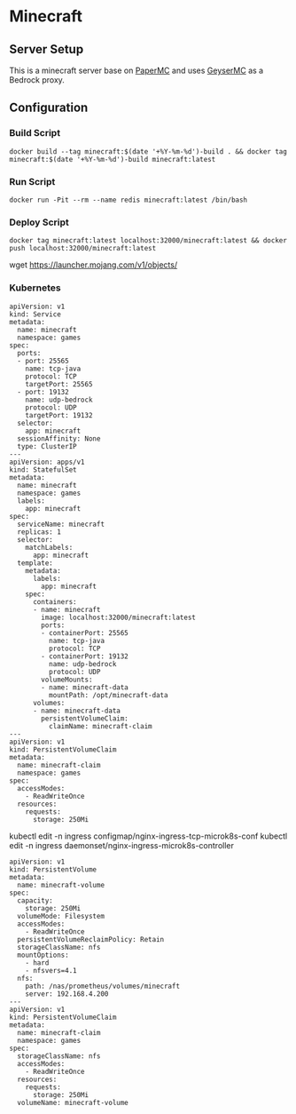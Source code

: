 # Minecraft

## Server Setup

This is a minecraft server base on [PaperMC](https://papermc.io) and uses [GeyserMC](https://geysermc.org) as a Bedrock proxy. 


## Configuration


### Build Script
```docker build --tag minecraft:$(date '+%Y-%m-%d')-build . && docker tag minecraft:$(date '+%Y-%m-%d')-build minecraft:latest```

### Run Script
```docker run -Pit --rm --name redis minecraft:latest /bin/bash```

### Deploy Script
```docker tag minecraft:latest localhost:32000/minecraft:latest && docker push localhost:32000/minecraft:latest```


wget https://launcher.mojang.com/v1/objects/

### Kubernetes
```
apiVersion: v1
kind: Service
metadata:
  name: minecraft
  namespace: games
spec:
  ports:
  - port: 25565
    name: tcp-java
    protocol: TCP
    targetPort: 25565
  - port: 19132
    name: udp-bedrock
    protocol: UDP
    targetPort: 19132
  selector:
    app: minecraft
  sessionAffinity: None
  type: ClusterIP
---
apiVersion: apps/v1
kind: StatefulSet
metadata:
  name: minecraft
  namespace: games
  labels:
    app: minecraft
spec:
  serviceName: minecraft
  replicas: 1
  selector:
    matchLabels:
      app: minecraft
  template:
    metadata:
      labels:
        app: minecraft
    spec:
      containers:
      - name: minecraft
        image: localhost:32000/minecraft:latest
        ports:
        - containerPort: 25565
          name: tcp-java
          protocol: TCP
        - containerPort: 19132
          name: udp-bedrock
          protocol: UDP
        volumeMounts:
        - name: minecraft-data
          mountPath: /opt/minecraft-data
      volumes:
      - name: minecraft-data
        persistentVolumeClaim:
          claimName: minecraft-claim 
---
apiVersion: v1
kind: PersistentVolumeClaim
metadata:
  name: minecraft-claim
  namespace: games
spec:
  accessModes:
    - ReadWriteOnce
  resources:
    requests:
      storage: 250Mi
```



kubectl edit -n ingress configmap/nginx-ingress-tcp-microk8s-conf
kubectl edit -n ingress daemonset/nginx-ingress-microk8s-controller




```
apiVersion: v1
kind: PersistentVolume
metadata:
  name: minecraft-volume
spec:
  capacity:
    storage: 250Mi
  volumeMode: Filesystem
  accessModes:
    - ReadWriteOnce
  persistentVolumeReclaimPolicy: Retain
  storageClassName: nfs
  mountOptions:
    - hard
    - nfsvers=4.1
  nfs:
    path: /nas/prometheus/volumes/minecraft
    server: 192.168.4.200
---
apiVersion: v1
kind: PersistentVolumeClaim
metadata:
  name: minecraft-claim
  namespace: games
spec:
  storageClassName: nfs
  accessModes:
    - ReadWriteOnce
  resources:
    requests:
      storage: 250Mi
  volumeName: minecraft-volume



